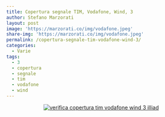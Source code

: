 ```yaml
---
title: Copertura segnale TIM, Vodafone, Wind, 3
author: Stefano Marzorati
layout: post
image: 'https://marzorati.co/img/vodafone.jpeg'
share-img: 'https://marzorati.co/img/vodafone.jpeg'
permalink: /copertura-segnale-tim-vodafone-wind-3/
categories:
  - Varie
tags:
  - 3
  - copertura
  - segnale
  - tim
  - vodafone
  - wind
---
```

<center><a href="http://opensignal.com/" target="_blank">
<img alt="verifica copertura tim vodafone wind 3 illiad" src="https://lh6.ggpht.com/5Vlpsx8ZjkfLeLHpiMI79vx7bjU0ca3plMMHLHH0FDTVZisOFFP1RAZCpCe6MWtN9w=w300">
</a></center>